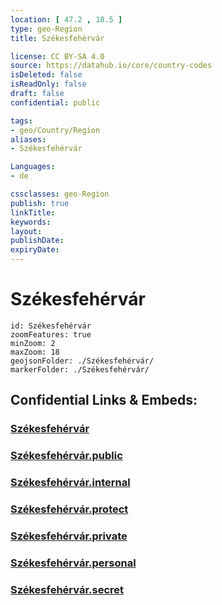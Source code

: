```yaml
---
location: [ 47.2 , 18.5 ] 
type: geo-Region
title: Székesfehérvár

license: CC BY-SA 4.0
source: https://datahub.io/core/country-codes
isDeleted: false
isReadOnly: false
draft: false
confidential: public

tags:
- geo/Country/Region
aliases:
- Székesfehérvár

Languages:
- de

cssclasses: geo-Region
publish: true
linkTitle: 
keywords: 
layout: 
publishDate: 
expiryDate: 
---
```


# Székesfehérvár

```leaflet
id: Székesfehérvár
zoomFeatures: true 
minZoom: 2 
maxZoom: 18
geojsonFolder: ./Székesfehérvár/
markerFolder: ./Székesfehérvár/
```


## Confidential Links & Embeds: 

### [Székesfehérvár](/_Standards/Earth/Continent/Europe/Europe~East/Hungary/Counties~Hungary/Fejér/counties~Fejér/Székesfehérvár.md) 

### [Székesfehérvár.public](/_public/Earth/Continent/Europe/Europe~East/Hungary/Counties~Hungary/Fejér/counties~Fejér/Székesfehérvár.public.md) 

### [Székesfehérvár.internal](/_internal/Earth/Continent/Europe/Europe~East/Hungary/Counties~Hungary/Fejér/counties~Fejér/Székesfehérvár.internal.md) 

### [Székesfehérvár.protect](/_protect/Earth/Continent/Europe/Europe~East/Hungary/Counties~Hungary/Fejér/counties~Fejér/Székesfehérvár.protect.md) 

### [Székesfehérvár.private](/_private/Earth/Continent/Europe/Europe~East/Hungary/Counties~Hungary/Fejér/counties~Fejér/Székesfehérvár.private.md) 

### [Székesfehérvár.personal](/_personal/Earth/Continent/Europe/Europe~East/Hungary/Counties~Hungary/Fejér/counties~Fejér/Székesfehérvár.personal.md) 

### [Székesfehérvár.secret](/_secret/Earth/Continent/Europe/Europe~East/Hungary/Counties~Hungary/Fejér/counties~Fejér/Székesfehérvár.secret.md)

